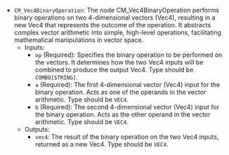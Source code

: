 - `CM_Vec4BinaryOperation`: The node CM_Vec4BinaryOperation performs binary operations on two 4-dimensional vectors (Vec4), resulting in a new Vec4 that represents the outcome of the operation. It abstracts complex vector arithmetic into simple, high-level operations, facilitating mathematical manipulations in vector space.
    - Inputs:
        - `op` (Required): Specifies the binary operation to be performed on the vectors. It determines how the two Vec4 inputs will be combined to produce the output Vec4. Type should be `COMBO[STRING]`.
        - `a` (Required): The first 4-dimensional vector (Vec4) input for the binary operation. Acts as one of the operands in the vector arithmetic. Type should be `VEC4`.
        - `b` (Required): The second 4-dimensional vector (Vec4) input for the binary operation. Acts as the other operand in the vector arithmetic. Type should be `VEC4`.
    - Outputs:
        - `vec4`: The result of the binary operation on the two Vec4 inputs, returned as a new Vec4. Type should be `VEC4`.
